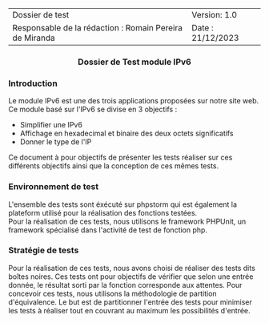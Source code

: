 
<table>
<tr> <td> Dossier de test</td> <td> Version: 1.0</td></tr>
<tr> <td> Responsable de la rédaction : Romain Pereira de Miranda </td> <td> Date : 21/12/2023</td></tr>
</table>
<h3 align="center"  ><strong> Dossier de Test module IPv6 </strong></h3>

<h3> Introduction </h3>

Le module IPv6 est une des trois applications proposées sur notre site web. <br>
Ce module basé sur l'IPv6 se divise en 3 objectifs :
<ul> 
<li> Simplifier une IPv6</li> 
<li> Affichage en hexadecimal et binaire des deux octets significatifs</li>
<li> Donner le type de l'IP </li>
</ul>
 Ce document à pour objectifs de présenter les tests réaliser sur ces différents objectifs ainsi que la conception de ces mêmes tests.

<h3> Environnement de test </h3>

L'ensemble des tests sont éxécuté sur phpstorm qui est également la plateform utilisé pour la réalisation des fonctions testées. <br>
Pour la réalisation de ces tests, nous utilisons le framework PHPUnit, un framework spécialisé dans l'activité de test de fonction php.

<h3> Stratégie de tests </h3>

Pour la réalisation de ces tests, nous avons choisi de réaliser des tests dits boîtes noires.
Ces tests ont pour objectifs de vérifier que selon une entrée donnée, le résultat sorti par la fonction corresponde aux attentes.
Pour concevoir ces tests, nous utilisons la méthodologie de partition d'équivalence.
Le but est de partitionner l'entrée des tests pour minimiser les tests à réaliser tout en couvrant au maximum les possibilités d'entrée.